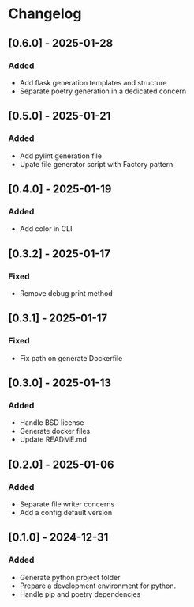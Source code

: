 # Changelog

## [0.6.0] - 2025-01-28
### Added
- Add flask generation templates and structure
- Separate poetry generation in a dedicated concern

## [0.5.0] - 2025-01-21
### Added
- Add pylint generation file
- Upate file generator script with Factory pattern

## [0.4.0] - 2025-01-19
### Added
- Add color in CLI

## [0.3.2] - 2025-01-17
### Fixed
- Remove debug print method 

## [0.3.1] - 2025-01-17
### Fixed
- Fix path on generate Dockerfile

## [0.3.0] - 2025-01-13
### Added
- Handle BSD license
- Generate docker files
- Update README.md

## [0.2.0] - 2025-01-06
### Added
- Separate file writer concerns
- Add a config default version

## [0.1.0] - 2024-12-31
### Added
- Generate python project folder
- Prepare a development environment for python.
- Handle pip and poetry dependencies